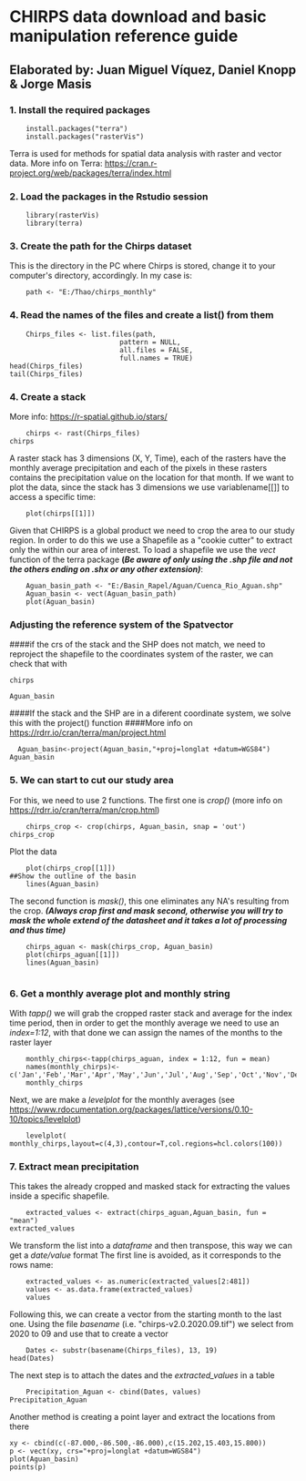 
# CHIRPS data download and basic manipulation reference guide

## Elaborated by: Juan Miguel Víquez, Daniel Knopp & Jorge Masis
### 1. Install the required packages
```{r}
	install.packages("terra")
	install.packages("rasterVis")
```
Terra is used for methods for spatial data analysis with raster and vector data.
More info on Terra: 
https://cran.r-project.org/web/packages/terra/index.html

### 2. Load the packages in the Rstudio session
```{r}
	library(rasterVis)
	library(terra)
```

### 3. Create the path for the Chirps dataset
This is the directory in the PC where Chirps is stored, change it to your computer's directory, accordingly. 
In my case is:
```{r}
	path <- "E:/Thao/chirps_monthly"
```
### 4. Read the names of the files and create a list() from them
```{r}	
	Chirps_files <- list.files(path,
                           pattern = NULL,
                           all.files = FALSE,
                           full.names = TRUE)
head(Chirps_files)
tail(Chirps_files)
```
### 4. Create a stack 
More info: https://r-spatial.github.io/stars/
```{r}
    chirps <- rast(Chirps_files)
chirps
```
A raster stack has 3 dimensions (X, Y, Time), each of the rasters have the monthly average precipitation and each of the pixels in these rasters contains the precipitation value on the location for that month.
If we want to plot the data, since the stack has 3 dimensions we use variablename[[]] to access a specific time:
```{r}
    plot(chirps[[1]])
```
Given that CHIRPS is a global product we need to crop the area to our study region. In order to do this we use a Shapefile as a "cookie cutter" to extract only the within our area of interest.
To load a shapefile we use the *vect* function of the terra package **(*Be aware of only using the .shp file and not the others ending on .shx or any other extension)***:
```{r}
    Aguan_basin_path <- "E:/Basin_Rapel/Aguan/Cuenca_Rio_Aguan.shp"
    Aguan_basin <- vect(Aguan_basin_path)
    plot(Aguan_basin)
```
### Adjusting the reference system of the Spatvector
####if the crs of the stack and the SHP does not match, we need to reproject the shapefile to the coordinates system of the raster, we can check that with 
```{r}
chirps
```


```{r}
Aguan_basin
```
####If the stack and the SHP are in a diferent coordinate system, we solve this with the project() function
####More info on https://rdrr.io/cran/terra/man/project.html
```{r}
  Aguan_basin<-project(Aguan_basin,"+proj=longlat +datum=WGS84")
Aguan_basin
```


### 5. We can start to cut our study area
For this, we need to use 2 functions. The first one is *crop()* (more info on https://rdrr.io/cran/terra/man/crop.html)
```{r}
    chirps_crop <- crop(chirps, Aguan_basin, snap = 'out')
chirps_crop
```
Plot the data
```{r}
    plot(chirps_crop[[1]])
##Show the outline of the basin
    lines(Aguan_basin)
```
The second function is *mask()*, this one eliminates any NA's resulting from the crop.
***(Always crop first and mask second, otherwise you will try to mask the whole extend of the datasheet and it takes a lot of processing and thus time)***
```{r}
    chirps_aguan <- mask(chirps_crop, Aguan_basin)
    plot(chirps_aguan[[1]])
    lines(Aguan_basin)
    
```
    
### 6. Get a monthly average plot and monthly string 
With *tapp()* we will grab the cropped raster stack and average for the index time period, then in order to get the monthly average we need to use an *index=1:12*, with that done we can assign the names of the months to the raster layer 
```{r}
    monthly_chirps<-tapp(chirps_aguan, index = 1:12, fun = mean)
    names(monthly_chirps)<-c('Jan','Feb','Mar','Apr','May','Jun','Jul','Aug','Sep','Oct','Nov','Dec')
    monthly_chirps
```

Next, we are make a *levelplot* for the monthly averages (see https://www.rdocumentation.org/packages/lattice/versions/0.10-10/topics/levelplot) 
```{r}
    levelplot( monthly_chirps,layout=c(4,3),contour=T,col.regions=hcl.colors(100))
```
### 7. Extract mean precipitation
This takes the already cropped and masked stack for extracting the values inside a specific shapefile.
```{r}
    extracted_values <- extract(chirps_aguan,Aguan_basin, fun = "mean")
extracted_values
```
We transform the list into a *dataframe* and then transpose, this way we can get a *date/value* format
The first line is avoided, as it corresponds to the rows name:
```{r}
    extracted_values <- as.numeric(extracted_values[2:481])
    values <- as.data.frame(extracted_values)
    values
```
Following this, we can create a vector from the starting month to the last one. Using the file *basename* (i.e. "chirps-v2.0.2020.09.tif") we select from 2020 to 09 and use that to create a vector
```{r}
    Dates <- substr(basename(Chirps_files), 13, 19)
head(Dates)
```
The next step is to attach the dates and the *extracted_values* in a table 
```{r}
    Precipitation_Aguan <- cbind(Dates, values)
Precipitation_Aguan 
```
Another method is creating a point layer and extract the locations from there
```{r}
xy <- cbind(c(-87.000,-86.500,-86.000),c(15.202,15.403,15.800))
p <- vect(xy, crs="+proj=longlat +datum=WGS84")
plot(Aguan_basin)
points(p)
```

